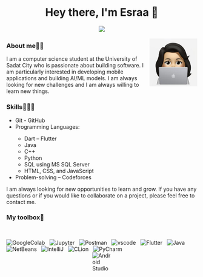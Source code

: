 <h1 align="center">Hey there, I'm Esraa 👋</h1>
<p align="center">
    <a href="https://www.linkedin.com/in/esraa-nassar-28337115b/"><img src="https://img.shields.io/badge/linkedin-%230177B5?style=flat&logo=linkedin&logoColor=white"/></a>
  </p>
  <img src="https://github.com/EsraaMagedd/EsraaMagedd/blob/main/avatarMe.jpg" align="right" width="25%"/>


<h3 align="left">About me💁🏻</h3>

<p>I am a computer science student at the University of Sadat City who is passionate about building software. I am particularly interested in developing mobile applications and building AI/ML models. I am always looking for new challenges and I am always willing to learn new things.</p>

<h3 align="left">Skills👩🏻‍💻</h3>
<ul>
<li>Git - GitHub</li>
<li>Programming Languages:</li>
<ul>
<li>Dart – Flutter</li>
<li>Java</li>
<li>C++</li>
<li>Python</li>
<li>SQL using MS SQL Server</li>
<li>HTML, CSS, and JavaScript</li>
</ul>
<li>Problem-solving – Codeforces</li>
</ul>

<p>I am always looking for new opportunities to learn and grow. If you have any questions or if you would like to collaborate on a project, please feel free to contact me.</p>

<h3 align="left">My toolbox🧰</h3> <br>

<img  src="https://water-data-explorer.readthedocs.io/en/v.1.1.4/_images/colab_icon.png" alt="GoogleColab" width="50" height="50"/> &nbsp;
<img  src="https://smartai-blog.com/content/images/2021/03/jupyter-logo-2-1.png" alt="Jupyter" width="50" height="50"/> &nbsp;
<img  src="https://www.svgrepo.com/show/354202/postman-icon.svg" alt="Postman" width="50" height="50"/> &nbsp;
<img  src="https://cdn.icon-icons.com/icons2/2107/PNG/512/file_type_vscode_icon_130084.png" alt="vscode" width="50" height="50"/> &nbsp;
<img src="https://static-00.iconduck.com/assets.00/flutter-icon-1651x2048-ojswpayr.png" alt="Flutter" width="50" height="50"/> &nbsp;
<img  src="https://cdn.iconscout.com/icon/free/png-256/free-java-60-1174953.png" alt="Java" width="50" height="50"/> &nbsp;
<img  src="https://upload.wikimedia.org/wikipedia/commons/thumb/9/98/Apache_NetBeans_Logo.svg/888px-Apache_NetBeans_Logo.svg.png" alt="NetBeans" width="50" height="50"/> &nbsp;
<img  src="https://upload.wikimedia.org/wikipedia/commons/thumb/9/9c/IntelliJ_IDEA_Icon.svg/640px-IntelliJ_IDEA_Icon.svg.png" alt="IntelliJ" width="50" height="50"/> &nbsp;
<img  src="https://static-00.iconduck.com/assets.00/clion-icon-512x512-tvyolucv.png" alt="CLion" width="50" height="50"/> &nbsp;
<img  src="https://upload.wikimedia.org/wikipedia/commons/thumb/1/1d/PyCharm_Icon.svg/1024px-PyCharm_Icon.svg.png" alt="PyCharm" width="50" height="50"/> &nbsp;
<img src="https://static-00.iconduck.com/assets.00/android-studio-icon-486x512-zp9um7zl.png" alt="Android Studio" width="50" height="50" style="margin:0 auto; display:block;"/> &nbsp;
&nbsp;
